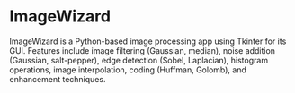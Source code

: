 # ImageWizard
ImageWizard is a Python-based image processing app using Tkinter for its GUI. Features include image filtering (Gaussian, median), noise addition (Gaussian, salt-pepper), edge detection (Sobel, Laplacian), histogram operations, image interpolation, coding (Huffman, Golomb), and enhancement techniques.
